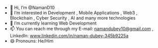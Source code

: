 - 👋 Hi, I’m @NamanD10
- 👀 I’m interested in Development , Mobile Applications , Web3 , Blockchain , Cyber Security , AI and many more technologies
- 🌱 I’m currently learning Web Development  
- 📫 You can reach me through my E-mail: namandubey10@gmail.com  , LinkedIn: www.linkedin.com/in/naman-dubey-345b9225a
- 😄 Pronouns: He/Him


<!---
NamanD10/NamanD10 is a ✨ special ✨ repository because its `README.md` (this file) appears on your GitHub profile.
You can click the Preview link to take a look at your changes.
--->
